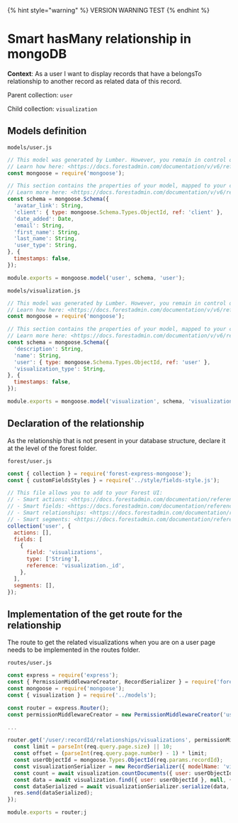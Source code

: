 {% hint style="warning" %}
VERSION WARNING TEST
{% endhint %}

# Smart hasMany relationship in mongoDB

**Context**: As a user I want to display records that have a belongsTo relationship to another record as related data of this record.

Parent collection: `user`

Child collection: `visualization`

## Models definition

`models/user.js`

```jsx
// This model was generated by Lumber. However, you remain in control of your models.
// Learn how here: <https://docs.forestadmin.com/documentation/v/v6/reference-guide/models/enrich-your-models>
const mongoose = require('mongoose');

// This section contains the properties of your model, mapped to your collection's properties.
// Learn more here: <https://docs.forestadmin.com/documentation/v/v6/reference-guide/models/enrich-your-models#declaring-a-new-field-in-a-model>
const schema = mongoose.Schema({
  'avatar_link': String,
  'client': { type: mongoose.Schema.Types.ObjectId, ref: 'client' },
  'date_added': Date,
  'email': String,
  'first_name': String,
  'last_name': String,
  'user_type': String,
}, {
  timestamps: false,
});

module.exports = mongoose.model('user', schema, 'user');
```

`models/visualization.js`

```jsx
// This model was generated by Lumber. However, you remain in control of your models.
// Learn how here: <https://docs.forestadmin.com/documentation/v/v6/reference-guide/models/enrich-your-models>
const mongoose = require('mongoose');

// This section contains the properties of your model, mapped to your collection's properties.
// Learn more here: <https://docs.forestadmin.com/documentation/v/v6/reference-guide/models/enrich-your-models#declaring-a-new-field-in-a-model>
const schema = mongoose.Schema({
  'description': String,
  'name': String,
  'user': { type: mongoose.Schema.Types.ObjectId, ref: 'user' },
  'visualization_type': String,
}, {
  timestamps: false,
});

module.exports = mongoose.model('visualization', schema, 'visualization');
```

## Declaration of the relationship

As the relationship that is not present in your database structure, declare it at the level of the forest folder.

`forest/user.js`

```jsx
const { collection } = require('forest-express-mongoose');
const { customFieldsStyles } = require('../style/fields-style.js');

// This file allows you to add to your Forest UI:
// - Smart actions: <https://docs.forestadmin.com/documentation/reference-guide/actions/create-and-manage-smart-actions>
// - Smart fields: <https://docs.forestadmin.com/documentation/reference-guide/fields/create-and-manage-smart-fields>
// - Smart relationships: <https://docs.forestadmin.com/documentation/reference-guide/relationships/create-a-smart-relationship>
// - Smart segments: <https://docs.forestadmin.com/documentation/reference-guide/segments/smart-segments>
collection('user', {
  actions: [],
  fields: [
    {
      field: 'visualizations',
      type: ['String'],
      reference: 'visualization._id',
    },
  ],
  segments: [],
});
```

## Implementation of the get route for the relationship

The route to get the related visualizations when you are on a user page needs to be implemented in the routes folder.

`routes/user.js`

```javascript
const express = require('express');
const { PermissionMiddlewareCreator, RecordSerializer } = require('forest-express-mongoose');
const mongoose = require('mongoose');
const { visualization } = require('../models');

const router = express.Router();
const permissionMiddlewareCreator = new PermissionMiddlewareCreator('user');

...

router.get('/user/:recordId/relationships/visualizations', permissionMiddlewareCreator.details(), async (req, res, next) => {
  const limit = parseInt(req.query.page.size) || 10;
  const offset = (parseInt(req.query.page.number) - 1) * limit;
  const userObjectId = mongoose.Types.ObjectId(req.params.recordId);
  const visualizationSerializer = new RecordSerializer({ modelName: 'visualization' });
  const count = await visualization.countDocuments({ user: userObjectId });
  const data = await visualization.find({ user: userObjectId }, null, { skip: offset, limit });
  const dataSerialized = await visualizationSerializer.serialize(data, { count });
  res.send(dataSerialized);
});

module.exports = router;j
```

